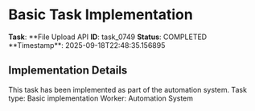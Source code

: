 # Basic Task Implementation

**Task**: **File Upload API
**ID**: task_0749
**Status**: COMPLETED
**Timestamp\*\*: 2025-09-18T22:48:35.156895

## Implementation Details

This task has been implemented as part of the automation system.
Task type: Basic implementation
Worker: Automation System
